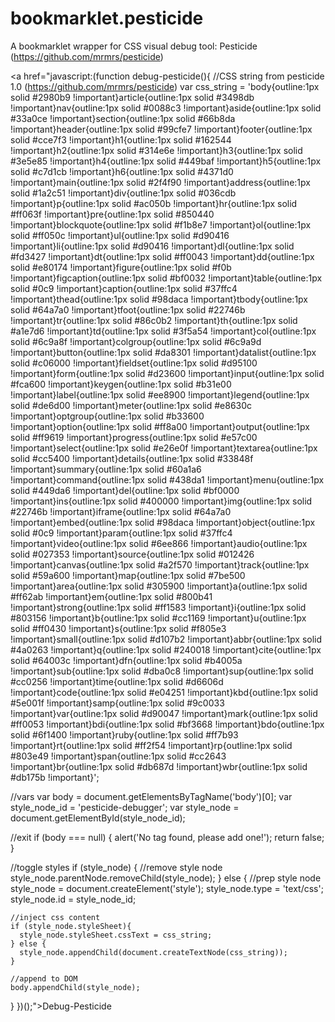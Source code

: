 bookmarklet.pesticide
=====================

A bookmarklet wrapper for CSS visual debug tool: Pesticide (https://github.com/mrmrs/pesticide)

<a href="javascript:(function debug-pesticide(){
  //CSS string from pesticide 1.0 (https://github.com/mrmrs/pesticide)
  var css_string = 'body{outline:1px solid #2980b9 !important}article{outline:1px solid #3498db !important}nav{outline:1px solid #0088c3 !important}aside{outline:1px solid #33a0ce !important}section{outline:1px solid #66b8da !important}header{outline:1px solid #99cfe7 !important}footer{outline:1px solid #cce7f3 !important}h1{outline:1px solid #162544 !important}h2{outline:1px solid #314e6e !important}h3{outline:1px solid #3e5e85 !important}h4{outline:1px solid #449baf !important}h5{outline:1px solid #c7d1cb !important}h6{outline:1px solid #4371d0 !important}main{outline:1px solid #2f4f90 !important}address{outline:1px solid #1a2c51 !important}div{outline:1px solid #036cdb !important}p{outline:1px solid #ac050b !important}hr{outline:1px solid #ff063f !important}pre{outline:1px solid #850440 !important}blockquote{outline:1px solid #f1b8e7 !important}ol{outline:1px solid #ff050c !important}ul{outline:1px solid #d90416 !important}li{outline:1px solid #d90416 !important}dl{outline:1px solid #fd3427 !important}dt{outline:1px solid #ff0043 !important}dd{outline:1px solid #e80174 !important}figure{outline:1px solid #f0b !important}figcaption{outline:1px solid #bf0032 !important}table{outline:1px solid #0c9 !important}caption{outline:1px solid #37ffc4 !important}thead{outline:1px solid #98daca !important}tbody{outline:1px solid #64a7a0 !important}tfoot{outline:1px solid #22746b !important}tr{outline:1px solid #86c0b2 !important}th{outline:1px solid #a1e7d6 !important}td{outline:1px solid #3f5a54 !important}col{outline:1px solid #6c9a8f !important}colgroup{outline:1px solid #6c9a9d !important}button{outline:1px solid #da8301 !important}datalist{outline:1px solid #c06000 !important}fieldset{outline:1px solid #d95100 !important}form{outline:1px solid #d23600 !important}input{outline:1px solid #fca600 !important}keygen{outline:1px solid #b31e00 !important}label{outline:1px solid #ee8900 !important}legend{outline:1px solid #de6d00 !important}meter{outline:1px solid #e8630c !important}optgroup{outline:1px solid #b33600 !important}option{outline:1px solid #ff8a00 !important}output{outline:1px solid #ff9619 !important}progress{outline:1px solid #e57c00 !important}select{outline:1px solid #e26e0f !important}textarea{outline:1px solid #cc5400 !important}details{outline:1px solid #33848f !important}summary{outline:1px solid #60a1a6 !important}command{outline:1px solid #438da1 !important}menu{outline:1px solid #449da6 !important}del{outline:1px solid #bf0000 !important}ins{outline:1px solid #400000 !important}img{outline:1px solid #22746b !important}iframe{outline:1px solid #64a7a0 !important}embed{outline:1px solid #98daca !important}object{outline:1px solid #0c9 !important}param{outline:1px solid #37ffc4 !important}video{outline:1px solid #6ee866 !important}audio{outline:1px solid #027353 !important}source{outline:1px solid #012426 !important}canvas{outline:1px solid #a2f570 !important}track{outline:1px solid #59a600 !important}map{outline:1px solid #7be500 !important}area{outline:1px solid #305900 !important}a{outline:1px solid #ff62ab !important}em{outline:1px solid #800b41 !important}strong{outline:1px solid #ff1583 !important}i{outline:1px solid #803156 !important}b{outline:1px solid #cc1169 !important}u{outline:1px solid #ff0430 !important}s{outline:1px solid #f805e3 !important}small{outline:1px solid #d107b2 !important}abbr{outline:1px solid #4a0263 !important}q{outline:1px solid #240018 !important}cite{outline:1px solid #64003c !important}dfn{outline:1px solid #b4005a !important}sub{outline:1px solid #dba0c8 !important}sup{outline:1px solid #cc0256 !important}time{outline:1px solid #d6606d !important}code{outline:1px solid #e04251 !important}kbd{outline:1px solid #5e001f !important}samp{outline:1px solid #9c0033 !important}var{outline:1px solid #d90047 !important}mark{outline:1px solid #ff0053 !important}bdi{outline:1px solid #bf3668 !important}bdo{outline:1px solid #6f1400 !important}ruby{outline:1px solid #ff7b93 !important}rt{outline:1px solid #ff2f54 !important}rp{outline:1px solid #803e49 !important}span{outline:1px solid #cc2643 !important}br{outline:1px solid #db687d !important}wbr{outline:1px solid #db175b !important}';
 
  //vars
  var body = document.getElementsByTagName('body')[0];
  var style_node_id = 'pesticide-debugger';
  var style_node = document.getElementById(style_node_id);
   
  //exit
  if (body === null) {
    alert('No <body> tag found, please add one!');
    return false;
  }
  
  //toggle styles
  if (style_node) {
    //remove style node
    style_node.parentNode.removeChild(style_node);
  } else {
    //prep style node
    style_node = document.createElement('style');
    style_node.type = 'text/css';
    style_node.id = style_node_id;
    
    //inject css content
    if (style_node.styleSheet){
      style_node.styleSheet.cssText = css_string;
    } else {
      style_node.appendChild(document.createTextNode(css_string));
    }
    
    //append to DOM
    body.appendChild(style_node);
  }
})();">Debug-Pesticide</a>
